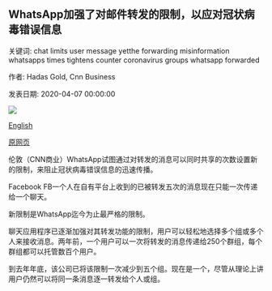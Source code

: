 ## WhatsApp加强了对邮件转发的限制，以应对冠状病毒错误信息

关键词: chat limits user message yetthe forwarding misinformation whatsapps times tightens counter coronavirus groups whatsapp forwarded

作者: Hadas Gold, Cnn Business

发表日期: 2020-04-07 00:00:00

![](https://cdn.cnn.com/cnnnext/dam/assets/200407115734-01-whatsapp-phone---stock-super-tease.jpg)

[English](WhatsApp%20tightens%20limits%20on%20message%20forwarding%20to%20counter%20coronavirus%20misinformation.md)

[原网页](https://edition.cnn.com/2020/04/07/tech/whatsapp-misinformation-forward-limit/index.html)

伦敦（CNN商业）WhatsApp试图通过对转发的消息可以同时共享的次数设置新的限制，来阻止冠状病毒错误信息的迅速传播。

Facebook FB一个人在自有平台上收到的已被转发五次的消息现在只能一次传递给一个聊天。

新限制是WhatsApp迄今为止最严格的限制。

聊天应用程序已逐渐加强对其转发功能的限制，用户可以轻松地选择多个组或多个人来接收消息。两年前，一个用户可以一次将转发的消息传递给250个群组，每个群组都可以托管数百个用户。

到去年年底，该公司已将该限制一次减少到五个组。现在是一个，尽管从理论上讲用户仍然可以将同一条消息逐一转发给个人或组。